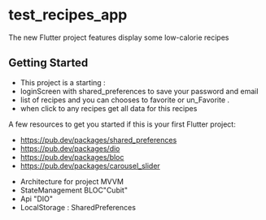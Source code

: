 # test_recipes_app

The new Flutter project features display some low-calorie recipes

## Getting Started

* This project is a starting :
* loginScreen with shared_preferences to save your password and email
* list of recipes and you can chooses to favorite or  un_Favorite .
* when click to any recipes get all data for this recipes

A few resources to get you started if this is your first Flutter project:

- https://pub.dev/packages/shared_preferences
- https://pub.dev/packages/dio
- https://pub.dev/packages/bloc
- https://pub.dev/packages/carousel_slider 

* Architecture for project MVVM
* StateManagement BLOC"Cubit"
* Api "DIO"
* LocalStorage : SharedPreferences





